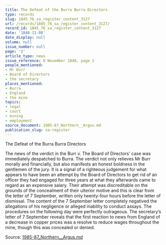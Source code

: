 ```yaml
---
title: The Defeat of the Burra Burra Directors
type: records
slug: 1845_76_sa_register_content_3127
url: /records/1845_76_sa_register_content_3127/
record_id: 1845_76_sa_register_content_3127
date: '1848-11-08'
date_display: null
volume: null
issue_number: null
page: '2'
article_type: news
issue_reference: 8 November 1848, page 2
people_mentioned:
- Mr Burr
- Board of Directors
- the secretary
places_mentioned:
- Burra
- England
- the mine
topics:
- legal
- court
- mining
- employment
source_document: 1985-87_Northern__Argus.md
publication_slug: sa-register
---
```


The Defeat of the Burra Burra Directors

The news of the verdict in the Burr v. The Board of Directors’ case was immediately despatched to Burra.  The verdict not only relieves Mr Burr morally and financially, but also manifests an honest boldness in the gentlemen of the jury.  It is a signal of a righteous judgement for what appears to have been an attempt by the Board of Directors to get rid of an officer they had engaged for three years at what they afterwards came to regard as an expensive salary.  Their attempt was discreditable on the grounds of the concealment of their ulterior motive and this is clear from the letter of 7 September, written only twenty-four hours before the letter of dismissal.  The content of the 7 September letter completely negatived the allegations of his negligence or alleged inability to conduct assays.  The procedures on the following day were perfectly outrageous.  The secretary’s letter of 7 September reveals that the first reaction to news from England of a decrease in copper prices was a resolve to reduce wages throughout the mine, though this was concealed or denied.

Source: [1985-87_Northern__Argus.md](/downloads/markdown/1985-87_Northern__Argus.md)
